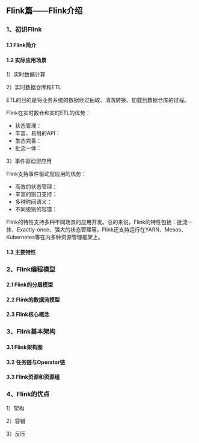 ## Flink篇——Flink介绍



### 1、初识Flink

#### 1.1 Flink简介



#### 1.2 实际应用场景

1）实时数据计算

2）实时数据仓库和ETL

ETL的目的是将业务系统的数据经过抽取、清洗转换、加载到数据仓库的过程。

Flink在实时数仓和实时ETL的优势：

- 状态管理：
- 丰富、易用的API：
- 生态完善：
- 批流一体：

3）事件驱动型应用

Flink支持事件驱动型应用的优势：

- 高效的状态管理：
- 丰富的窗口支持：
- 多种时间语义：
- 不同级别的容错：



Flink的特性支持多种不同场景的应用开发。总的来说，Flink的特性包括：批流一体、Exactly-once、强大的状态管理等。Flink还支持运行在YARN、Mesos、Kubernetes等在内多种资源管理框架上。



#### 1.3 主要特性



### 2、Flink编程模型

#### 2.1 Flink的分层模型



#### 2.2 Flink的数据流模型



#### 2.3 Flink核心概念



### 3、Flink基本架构

#### 3.1 Flink架构图



#### 3.2 任务链与Operator链



#### 3.3 Flink资源和资源组



### 4、Flink的优点

1）架构



2）容错



3）反压